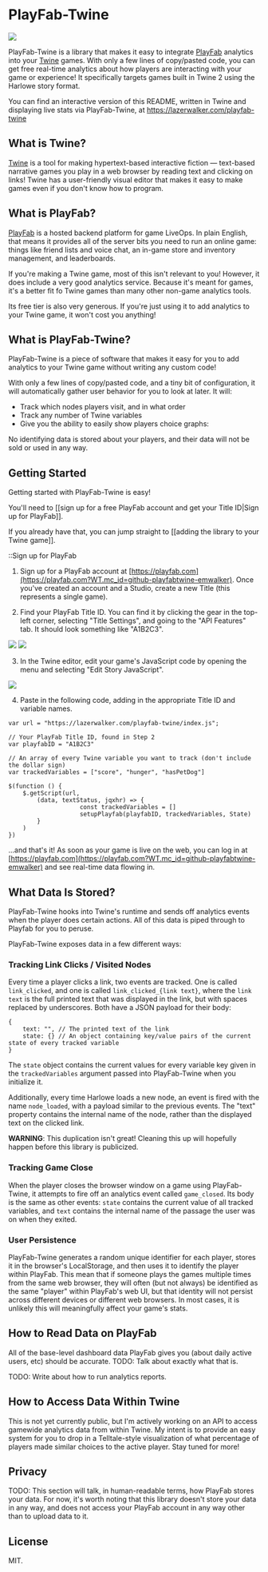 # PlayFab-Twine

![](https://github.com/lazerwalker/playfab-twine/workflows/Build/badge.svg)

PlayFab-Twine is a library that makes it easy to integrate [PlayFab](https://https://playfab.com) analytics into your [Twine](https://twinery.org) games. With only a few lines of copy/pasted code, you can get free real-time analytics about how players are interacting with your game or experience! It specifically targets games built in Twine 2 using the Harlowe story format.

You can find an interactive version of this README, written in Twine and displaying live stats via PlayFab-Twine, at https://lazerwalker.com/playfab-twine

## What is Twine?

[Twine](https://twinery.org) is a tool for making hypertext-based interactive fiction — text-based narrative games you play in a web browser by reading text and clicking on links! Twine has a user-friendly visual editor that makes it easy to make games even if you don't know how to program.

## What is PlayFab?

[PlayFab](https://playfab.com) is a hosted backend platform for game LiveOps. In plain English, that means it provides all of the server bits you need to run an online game: things like friend lists and voice chat, an in-game store and inventory management, and leaderboards.

If you're making a Twine game, most of this isn't relevant to you! However, it does include a very good analytics service. Because it's meant for games, it's a better fit fo Twine games than many other non-game analytics tools.

Its free tier is also very generous. If you're just using it to add analytics to your Twine game, it won't cost you anything!

## What is PlayFab-Twine?

PlayFab-Twine is a piece of software that makes it easy for you to add analytics to your Twine game without writing any custom code!

With only a few lines of copy/pasted code, and a tiny bit of configuration, it will automatically gather user behavior for you to look at later. It will:

- Track which nodes players visit, and in what order
- Track any number of Twine variables
- Give you the ability to easily show players choice graphs:

No identifying data is stored about your players, and their data will not be sold or used in any way.

## Getting Started

Getting started with PlayFab-Twine is easy!

You'll need to [[sign up for a free PlayFab account and get your Title ID|Sign up for PlayFab]].

If you already have that, you can jump straight to [[adding the library to your Twine game]].

::Sign up for PlayFab

1. Sign up for a PlayFab account at [https://playfab.com](https://playfab.com?WT.mc_id=github-playfabtwine-emwalker). Once you've created an account and a Studio, create a new Title (this represents a single game).

2. Find your PlayFab Title ID. You can find it by clicking the gear in the top-left corner, selecting "Title Settings", and going to the "API Features" tab. It should look something like "A1B2C3".

![](images/title-settings.png)
![](images/title-id.png)

3. In the Twine editor, edit your game's JavaScript code by opening the menu and selecting "Edit Story JavaScript".

![](images/twine-js-menu.png)

4. Paste in the following code, adding in the appropriate Title ID and variable names.

```
var url = "https://lazerwalker.com/playfab-twine/index.js";

// Your PlayFab Title ID, found in Step 2
var playfabID = "A1B2C3"

// An array of every Twine variable you want to track (don't include the dollar sign)
var trackedVariables = ["score", "hunger", "hasPetDog"]

$(function () {
    $.getScript(url,
        (data, textStatus, jqxhr) => {
					const trackedVariables = []
					setupPlayfab(playfabID, trackedVariables, State)
        }
    )
})
```

...and that's it! As soon as your game is live on the web, you can log in at [https://playfab.com](https://playfab.com?WT.mc_id=github-playfabtwine-emwalker) and see real-time data flowing in.

## What Data Is Stored?

PlayFab-Twine hooks into Twine's runtime and sends off analytics events when the player does certain actions. All of this data is piped through to Playfab for you to peruse.

PlayFab-Twine exposes data in a few different ways:

### Tracking Link Clicks / Visited Nodes

Every time a player clicks a link, two events are tracked. One is called `link_clicked`, and one is called `link_clicked_{link text}`, where the `link text` is the full printed text that was displayed in the link, but with spaces replaced by underscores. Both have a JSON payload for their body:

```
{
    text: "", // The printed text of the link
    state: {} // An object containing key/value pairs of the current state of every tracked variable
}
```

The `state` object contains the current values for every variable key given in the `trackedVariables` argument passed into PlayFab-Twine when you initialize it.

Additionally, every time Harlowe loads a new node, an event is fired with the name `node_loaded`, with a payload similar to the previous events. The "text" property contains the internal name of the node, rather than the displayed text on the clicked link.

**WARNING**: This duplication isn't great! Cleaning this up will hopefully happen before this library is publicized.

### Tracking Game Close

When the player closes the browser window on a game using PlayFab-Twine, it attempts to fire off an analytics event called `game_closed`. Its body is the same as other events: `state` contains the current value of all tracked variables, and `text` contains the internal name of the passage the user was on when they exited.

### User Persistence

PlayFab-Twine generates a random unique identifier for each player, stores it in the browser's LocalStorage, and then uses it to identify the player within PlayFab. This mean that if someone plays the games multiple times from the same web browser, they will often (but not always) be identified as the same "player" within PlayFab's web UI, but that identity will not persist across different devices or different web browsers. In most cases, it is unlikely this will meaningfully affect your game's stats.

## How to Read Data on PlayFab

All of the base-level dashboard data PlayFab gives you (about daily active users, etc) should be accurate. TODO: Talk about exactly what that is.

TODO: Write about how to run analytics reports.

## How to Access Data Within Twine

This is not yet currently public, but I'm actively working on an API to access gamewide analytics data from within Twine. My intent is to provide an easy system for you to drop in a Telltale-style visualization of what percentage of players made similar choices to the active player. Stay tuned for more!

## Privacy

TODO: This section will talk, in human-readable terms, how PlayFab stores your data. For now, it's worth noting that this library doesn't store your data in any way, and does not access your PlayFab account in any way other than to upload data to it.

## License

MIT.
